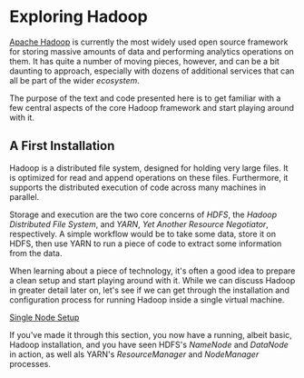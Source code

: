 # Exploring Hadoop
[Apache Hadoop](hadoop.apache.org) is currently the most widely used open source framework for storing massive amounts of data and performing analytics operations on them. It has quite a number of moving pieces, however, and can be a bit daunting to approach, especially with dozens of additional services that can all be part of the wider *ecosystem*.

The purpose of the text and code presented here is to get familiar with a few central aspects of the core Hadoop framework and start playing around with it.


## A First Installation
Hadoop is a distributed file system, designed for holding very large files. It is optimized for read and append operations on these files. Furthermore, it supports the distributed execution of code across many machines in parallel.

Storage and execution are the two core concerns of *HDFS*, the *Hadoop Distributed File System*, and *YARN*, *Yet Another Resource Negotiator*, respectively. A simple workflow would be to take some data, store it on HDFS, then use YARN to run a piece of code to extract some information from the data.

When learning about a piece of technology, it's often a good idea to prepare a clean setup and start playing around with it. While we can discuss Hadoop in greater detail later on, let's see if we can get through the installation and configuration process for running Hadoop inside a single virtual machine.

[Single Node Setup](./single-node-setup/)

If you've made it through this section, you now have a running, albeit basic, Hadoop installation, and you have seen HDFS's *NameNode* and *DataNode* in action, as well als YARN's *ResourceManager* and *NodeManager* processes.
